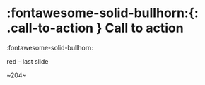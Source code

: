 # :fontawesome-solid-bullhorn:{: .call-to-action } Call to action



:fontawesome-solid-bullhorn:

red - last slide

~204~
